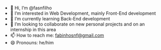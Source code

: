 - 👋 Hi, I’m @fasnfilho
- 👀 I’m interested in Web Development, mainly Front-End development
- 🌱 I’m currently learning Back-End development 
- 💞️ I’m looking to collaborate on new personal projects and on an internship in this area
- 📫 How to reach me: fabinhosnf@gmail.com 
- 😄 Pronouns: he/him
